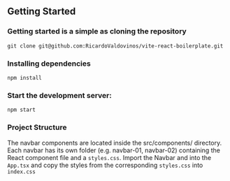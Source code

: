 ## Getting Started

### Getting started is a simple as cloning the repository

```
git clone git@github.com:RicardoValdovinos/vite-react-boilerplate.git
```

### Installing dependencies

```
npm install
```

### Start the development server:

```
npm start
```

### Project Structure

The navbar components are located inside the src/components/ directory. Each navbar has its own folder (e.g. navbar-01, navbar-02) containing the React component file and a `styles.css`. Import the Navbar and into the `App.tsx` and copy the styles from the corresponding `styles.css` into `index.css`
